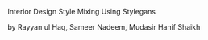 Interior Design Style Mixing Using Stylegans

by Rayyan ul Haq, Sameer Nadeem, Mudasir Hanif Shaikh

